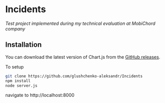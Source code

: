 # Incidents

*Test project implemented during my technical evaluation at MobiChord company*

## Installation

You can download the latest version of Chart.js from the [GitHub releases](https://github.com/glushchenko-aleksandr/Incidents).

To setup

```bash
git clone https://github.com/glushchenko-aleksandr/Incidents
npm install
node server.js
```

navigate to http://localhost:8000
